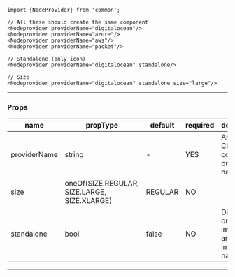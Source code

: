 
```
import {NodeProvider} from 'common';

// All these should create the same component
<Nodeprovider providerName="digitalocean"/>
<Nodeprovider providerName="azure"/>
<Nodeprovider providerName="aws"/>
<Nodeprovider providerName="packet"/>

// Standalone (only icon)
<Nodeprovider providerName="digitalocean" standalone/>

// Size
<Nodeprovider providerName="digitalocean" standalone size="large"/>
```

---

### Props

| name       | propType                                     | default | required | description                                                 |
|------------|----------------------------------------------|---------|----------|-------------------------------------------------------------|
| providerName  | string                                       |    -    |   YES    | Any Docker Cloud compatible provider name |
| size       | oneOf(SIZE.REGULAR, SIZE.LARGE, SIZE.XLARGE) | REGULAR |    NO    |                                                             |
| standalone | bool                                         | false   |    NO    | Display only the image icon and not image name              |

---
